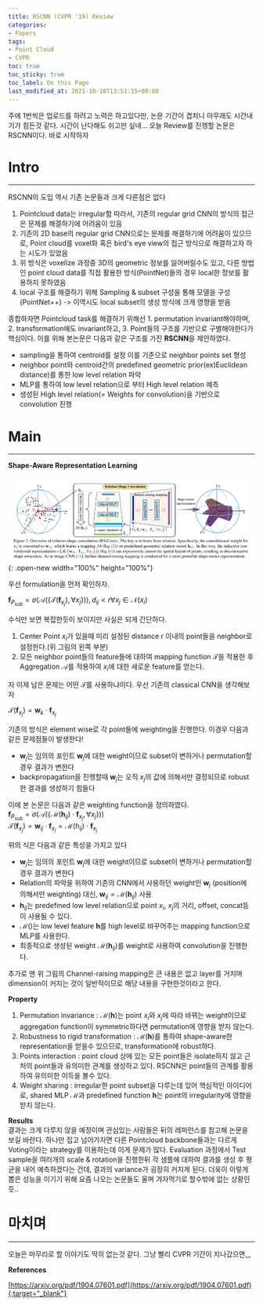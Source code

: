 ```yaml
---
title: RSCNN (CVPR '19) Review
categories:
- Papers
tags:
- Point Cloud
- CVPR
toc: true
toc_sticky: true
toc_label: On this Page
last_modified_at: 2021-10-18T13:51:15+08:00
---
```


주에 1번씩은 업로드를 하려고 노력은 하고있다만, 논문 기간이 겹치니 아무래도 시간내기가 힘든것 같다. 시간이 난다해도 쉬고만 싶네... 오늘 Review를 진행할 논문은 RSCNN이다. 바로 시작하자

# Intro
___
RSCNN의 도입 역시 기존 논문들과 크게 다른점은 없다
1. Pointcloud data는 irregular함 따라서, 기존의 regular grid CNN의 방식의 접근은 문제를 해결하기에 어려움이 있음  
2. 기존의 2D base의 regular grid CNN으로는 문제를 해결하기에 어려움이 있으므로, Point cloud를 voxel화 혹은 bird's eye view의 접근 방식으로 해결하고자 하는 시도가 있었음  
3. 위 방식은 voxelize 과정중 3D의 geometric 정보를 잃어버릴수도 있고, 다른 방법인 point cloud data를 직접 활용한 방식(PointNet)들의 경우 local한 정보를 활용하지 못하였음  
4. local 구조를 해결하기 위해 Sampling & subset 구성을 통해 모델을 구성(PointNet++) -> 이역시도 local subset의 생성 방식에 크게 영향을 받음  

종합하자면 Pointcloud task를 해결하기 위해선 1. permutation invariant해야하며, 2. transformation에도 invariant하고, 3. Point들의 구조를 기반으로 구별해야한다가 핵심이다.
이를 위해 본논문은 다음과 같은 구조를 가진 **RSCNN**을 제안하였다.  

- sampling을 통하여 centroid를 설정 이를 기준으로 neighbor points set 형성
- neighbor point와 centroid간의 predefined geometric prior(ex)Euclidean distance)를 통한 low level relation 파악
- MLP를 통하여 low level relation으로 부터 High level relation 예측
- 생성된 High level relation(= Weights for convolution)을 기반으로 convolution 진행

# Main
___
**Shape-Aware Representation Learning**  

![fig1](/assets/images/posts/RSCNN-fig1.png){: .open-new width="100%" height="100%"}  

우선 formulation을 먼저 확인하자.

$\mathbf{f}_{P_\text{sub}} = \sigma\left(\mathcal{A}\left(\{\mathcal{T}(\mathbf{f}_{x_j}), \forall x_j \}\right)\right), d_{ij} < r \forall x_j \in \mathcal{N}(x_i)$

수식만 보면 복잡한듯이 보이지만 사실은 되게 간단하다.
1. Center Point $x_i$가 있을때 미리 설정된 distance r 이내의 point들을 neighbor로 설정한다.(위 그림의 왼쪽 부분)
2. 모든 neighbor point들의 feature들에 대하여 mapping function $\mathcal{T}$을 적용한 후  Aggregation $\mathcal{A}$를 적용하여 $x_i$에 대한 새로운 feature를 얻는다.

자 이제 남은 문제는 어떤 $\mathcal{T}$를 사용하냐이다. 우선 기존의 classical CNN을 생각해보자

$\mathcal{T}\left(\mathbf{f}_{x_j}\right) = \mathbf{w}_k \cdot \mathbf{f}_{x_j}$  

기존의 방식은 element wise로 각 point들에 weighting을 진행한다. 이경우 다음과 같은 문제점들이 발생한다!
- $\mathbf{w}_j$는 임의의 포인트 $\mathbf{w}_j$에 대한 weight이므로 subset이 변하거나 permutation할 경우 결과가 변한다
- backpropagation을 진행할때 $\mathbf{w}_j$는 오직 $x_j$의 값에 의해서만 결정되므로 robust한 결과를 생성하기 힘들다

이에 본 논문은 다음과 같은 weighting function을 정의하였다.  
$\mathbf{f}_{P_\text{sub}} = \sigma\left(\mathcal{A}\left(\{\mathcal{M}(\mathbf{h}_{ij})\cdot\mathbf{f}_{x_j}, \forall x_j \}\right)\right)$  
$\mathcal{T}\left(\mathbf{f}_{x_j}\right) = \mathbf{w}_{ij} \cdot \mathbf{f}_{x_j} = \mathcal{M}(h_{ij}) \cdot \mathbf{f}_{x_j}$  

위의 식은 다음과 같은 특성을 가지고 있다
- $\mathbf{w}_j$는 임의의 포인트 $\mathbf{w}_j$에 대한 weight이므로 subset이 변하거나 permutation할 경우 결과가 변한다
- Relation의 파악을 위하여 기존의 CNN에서 사용하던 weight인 $\mathbf{w}_j$ (position에 의해서만 weighting) 대신, $\mathbf{w}_{ij} = \mathcal{M}(\mathbf{h}_{ij})$ 사용
- $\mathbf{h}_{ij}$는 predefined low level relation으로 point $x_i$, $x_j$의 거리, offset, concat등이 사용될 수 있다.
- $\mathcal{M}()$는 low level feature $\mathbf{h}$를 high level로 바꾸어주는 mapping function으로 MLP를 사용한다.
- 최종적으로 생성된 weight $\mathcal{M}(\mathbf{h}_{ij})$를 weight로 사용하여 convolution을 진행한다. 

추가로 맨 위 그림의 Channel-raising mapping은 큰 내용은 없고 layer를 거치며 dimension이 커지는 것이 일반적이므로 해당 내용을 구현한것이라고 한다. 

**Property**
1. Permutation invariance : $\mathcal{M}(\mathbf{h})$는 point $x_i$와 $x_j$에 따라 바뀌는 weight이므로 aggregation function이 symmetric하다면 permutation에 영향을 받지 않는다.
2. Robustness to rigid transformation : $\mathcal{M}(\mathbf{h})$를 통하여 shape-aware한 representation을 얻을수 있으므로, transformation에 robust하다.
3. Points interaction : point cloud 상에 있는 모든 point들은 isolate하지 않고 근처의 point들과 유의미한 관계를 생성하고 있다. RSCNN은 point들의 관계를 활용하여 유의미한 이득을 볼수 있다.
4. Weight sharing : irregular한 point subset을 다루는데 있어 핵심적인 아이디어로, shared MLP $\mathcal{M}$과 predefined function $\mathbf{h}$는 point의 irregularity에 영향을 받지 않는다.


**Results**  
결과는 크게 다루지 않을 예정이며 관심있는 사람들은 뒤의 레퍼런스를 참고해 논문을 보길 바란다. 
하나만 집고 넘어가자면 다른 Pointcloud backbone들과는 다르게 Voting이라는 strategy를 이용하는데 이게 문제가 많다. 
Evaluation 과정에서 Test sample을 여러개의 scale & rotation을 진행한뒤 각 샘플에 대하여 결과를 생성 후 평균을 내어 예측하겠다는 건데, 결과의 variance가 굉장히 커지게 된다.
더욱이 이렇게 뽑은 성능을 이기기 위해 요즘 나오는 논문들도 울며 겨자먹기로 할수밖에 없는 상황인듯..

# 마치며
___
오늘은 마무리로 할 이야기도 딱히 없는것 같다. 그냥 빨리 CVPR 기간이 지나갔으면,,,

**References**

[https://arxiv.org/pdf/1904.07601.pdf](https://arxiv.org/pdf/1904.07601.pdf){:target="_blank"}  

